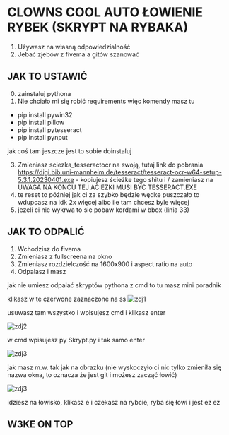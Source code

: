 # CLOWNS COOL AUTO ŁOWIENIE RYBEK (SKRYPT NA RYBAKA)

1. Używasz na własną odpowiedzialność
2. Jebać zjebów z fivema a gitów szanować

## JAK TO USTAWIĆ

0. zainstaluj pythona
1. Nie chciało mi się robić requirements więc komendy masz tu

 - pip install pywin32
 - pip install pillow
 - pip install pytesseract
 - pip install pynput

jak coś tam jeszcze jest to sobie doinstaluj
   
3. Zmieniasz sciezka_tesseractocr na swoją, tutaj link do pobrania https://digi.bib.uni-mannheim.de/tesseract/tesseract-ocr-w64-setup-5.3.1.20230401.exe - kopiujesz ścieżke tego shitu i / zamieniasz na \
UWAGA NA KONCU TEJ ACIEZKI MUSI BYC TESSERACT.EXE
4. te reset to później jak ci za szybko będzie wędke puszczało to wdupcasz na idk 2x więcej albo ile tam chcesz byle więcej
5. jezeli ci nie wykrwa to sie pobaw kordami w bbox (linia 33)

## JAK TO ODPALIĆ
1. Wchodzisz do fivema
2. Zmieniasz z fullscreena na okno
3. Zmieniasz rozdzielczość na 1600x900 i aspect ratio na auto
4. Odpalasz i masz

jak nie umiesz odpalać skryptów pythona z cmd to tu masz mini poradnik

klikasz w te czerwone zaznaczone na ss
![zdj1](https://imgur.com/EVI1GW1.png)

usuwasz tam wszystko i wpisujesz cmd i klikasz enter

![zdj2](https://imgur.com/AqNosiY.png)

w cmd wpisujesz py Skrypt.py i tak samo enter

![zdj3](https://imgur.com/W3QBc2Q.png)

jak masz m.w. tak jak na obrazku (nie wyskoczyło ci nic tylko zmieniła się nazwa okna, to oznacza że jest git i możesz zacząć łowić)

![zdj3](https://imgur.com/VlxRXPd.png)

idziesz na łowisko, klikasz e i czekasz na rybcie, ryba się łowi i jest ez ez

## W3KE ON TOP
